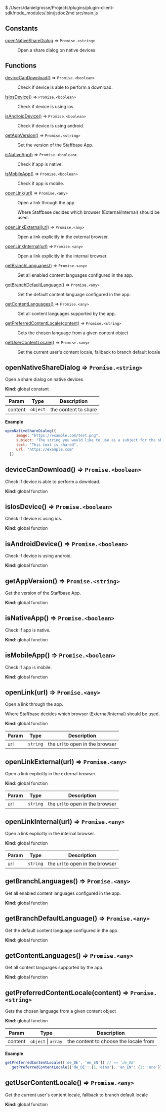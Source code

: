 $ /Users/danielgrosse/Projects/plugins/plugin-client-sdk/node_modules/.bin/jsdoc2md src/main.js
## Constants

<dl>
<dt><a href="#openNativeShareDialog">openNativeShareDialog</a> ⇒ <code>Promise.&lt;string&gt;</code></dt>
<dd><p>Open a share dialog on native devices</p>
</dd>
</dl>

## Functions

<dl>
<dt><a href="#deviceCanDownload">deviceCanDownload()</a> ⇒ <code>Promise.&lt;boolean&gt;</code></dt>
<dd><p>Check if device is able to perform a download.</p>
</dd>
<dt><a href="#isIosDevice">isIosDevice()</a> ⇒ <code>Promise.&lt;boolean&gt;</code></dt>
<dd><p>Check if device is using ios.</p>
</dd>
<dt><a href="#isAndroidDevice">isAndroidDevice()</a> ⇒ <code>Promise.&lt;boolean&gt;</code></dt>
<dd><p>Check if device is using android.</p>
</dd>
<dt><a href="#getAppVersion">getAppVersion()</a> ⇒ <code>Promise.&lt;string&gt;</code></dt>
<dd><p>Get the version of the Staffbase App.</p>
</dd>
<dt><a href="#isNativeApp">isNativeApp()</a> ⇒ <code>Promise.&lt;boolean&gt;</code></dt>
<dd><p>Check if app is native.</p>
</dd>
<dt><a href="#isMobileApp">isMobileApp()</a> ⇒ <code>Promise.&lt;boolean&gt;</code></dt>
<dd><p>Check if app is mobile.</p>
</dd>
<dt><a href="#openLink">openLink(url)</a> ⇒ <code>Promise.&lt;any&gt;</code></dt>
<dd><p>Open a link through the app.</p>
<p>Where Staffbase decides which browser (External/Internal)
should be used.</p>
</dd>
<dt><a href="#openLinkExternal">openLinkExternal(url)</a> ⇒ <code>Promise.&lt;any&gt;</code></dt>
<dd><p>Open a link explicitly in the external browser.</p>
</dd>
<dt><a href="#openLinkInternal">openLinkInternal(url)</a> ⇒ <code>Promise.&lt;any&gt;</code></dt>
<dd><p>Open a link explicitly in the internal browser.</p>
</dd>
<dt><a href="#getBranchLanguages">getBranchLanguages()</a> ⇒ <code>Promise.&lt;any&gt;</code></dt>
<dd><p>Get all enabled content languages configured in the app.</p>
</dd>
<dt><a href="#getBranchDefaultLanguage">getBranchDefaultLanguage()</a> ⇒ <code>Promise.&lt;any&gt;</code></dt>
<dd><p>Get the default content language configured in the app.</p>
</dd>
<dt><a href="#getContentLanguages">getContentLanguages()</a> ⇒ <code>Promise.&lt;any&gt;</code></dt>
<dd><p>Get all content languages supported by the app.</p>
</dd>
<dt><a href="#getPreferredContentLocale">getPreferredContentLocale(content)</a> ⇒ <code>Promise.&lt;string&gt;</code></dt>
<dd><p>Gets the chosen language from a given content object</p>
</dd>
<dt><a href="#getUserContentLocale">getUserContentLocale()</a> ⇒ <code>Promise.&lt;any&gt;</code></dt>
<dd><p>Get the current user&#39;s content locale, fallback to branch default locale</p>
</dd>
</dl>

<a name="openNativeShareDialog"></a>

## openNativeShareDialog ⇒ <code>Promise.&lt;string&gt;</code>
Open a share dialog on native devices

**Kind**: global constant  

| Param | Type | Description |
| --- | --- | --- |
| content | <code>object</code> | the content to share |

**Example**  
```js
openNativeShareDialog({
     image: "https://example.com/test.png",
     subject: "The string you would like to use as a subject for the share",
     text: "This text is shared",
     url: "https://example.com"
  })
```
<a name="deviceCanDownload"></a>

## deviceCanDownload() ⇒ <code>Promise.&lt;boolean&gt;</code>
Check if device is able to perform a download.

**Kind**: global function  
<a name="isIosDevice"></a>

## isIosDevice() ⇒ <code>Promise.&lt;boolean&gt;</code>
Check if device is using ios.

**Kind**: global function  
<a name="isAndroidDevice"></a>

## isAndroidDevice() ⇒ <code>Promise.&lt;boolean&gt;</code>
Check if device is using android.

**Kind**: global function  
<a name="getAppVersion"></a>

## getAppVersion() ⇒ <code>Promise.&lt;string&gt;</code>
Get the version of the Staffbase App.

**Kind**: global function  
<a name="isNativeApp"></a>

## isNativeApp() ⇒ <code>Promise.&lt;boolean&gt;</code>
Check if app is native.

**Kind**: global function  
<a name="isMobileApp"></a>

## isMobileApp() ⇒ <code>Promise.&lt;boolean&gt;</code>
Check if app is mobile.

**Kind**: global function  
<a name="openLink"></a>

## openLink(url) ⇒ <code>Promise.&lt;any&gt;</code>
Open a link through the app.

Where Staffbase decides which browser (External/Internal)
should be used.

**Kind**: global function  

| Param | Type | Description |
| --- | --- | --- |
| url | <code>string</code> | the url to open in the browser |

<a name="openLinkExternal"></a>

## openLinkExternal(url) ⇒ <code>Promise.&lt;any&gt;</code>
Open a link explicitly in the external browser.

**Kind**: global function  

| Param | Type | Description |
| --- | --- | --- |
| url | <code>string</code> | the url to open in the browser |

<a name="openLinkInternal"></a>

## openLinkInternal(url) ⇒ <code>Promise.&lt;any&gt;</code>
Open a link explicitly in the internal browser.

**Kind**: global function  

| Param | Type | Description |
| --- | --- | --- |
| url | <code>string</code> | the url to open in the browser |

<a name="getBranchLanguages"></a>

## getBranchLanguages() ⇒ <code>Promise.&lt;any&gt;</code>
Get all enabled content languages configured in the app.

**Kind**: global function  
<a name="getBranchDefaultLanguage"></a>

## getBranchDefaultLanguage() ⇒ <code>Promise.&lt;any&gt;</code>
Get the default content language configured in the app.

**Kind**: global function  
<a name="getContentLanguages"></a>

## getContentLanguages() ⇒ <code>Promise.&lt;any&gt;</code>
Get all content languages supported by the app.

**Kind**: global function  
<a name="getPreferredContentLocale"></a>

## getPreferredContentLocale(content) ⇒ <code>Promise.&lt;string&gt;</code>
Gets the chosen language from a given content object

**Kind**: global function  

| Param | Type | Description |
| --- | --- | --- |
| content | <code>object</code> \| <code>array</code> | the content to choose the locale from |

**Example**  
```js
getPreferredContentLocale(['de_DE', 'en_EN']) // => 'de_DE'
   getPreferredContentLocale({'de_DE': {1,'eins'}, 'en_EN': {1: 'one'}}) // => 'de_DE'
```
<a name="getUserContentLocale"></a>

## getUserContentLocale() ⇒ <code>Promise.&lt;any&gt;</code>
Get the current user's content locale, fallback to branch default locale

**Kind**: global function  
